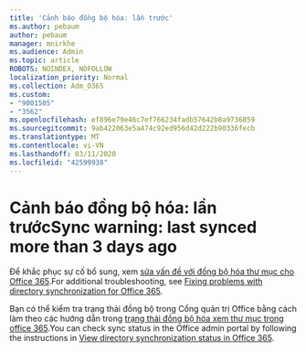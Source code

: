 ```yaml
---
title: 'Cảnh báo đồng bộ hóa: lần trước'
ms.author: pebaum
author: pebaum
manager: mnirkhe
ms.audience: Admin
ms.topic: article
ROBOTS: NOINDEX, NOFOLLOW
localization_priority: Normal
ms.collection: Adm_O365
ms.custom:
- "9001505"
- "3562"
ms.openlocfilehash: ef896e79e46c7ef766234fadb57642b8a9736859
ms.sourcegitcommit: 9ab422063e5a474c92ed956d42d222b90336fecb
ms.translationtype: MT
ms.contentlocale: vi-VN
ms.lasthandoff: 03/11/2020
ms.locfileid: "42599938"
---
```

# <a name="sync-warning-last-synced-more-than-3-days-ago"></a><span data-ttu-id="3b4a9-102">Cảnh báo đồng bộ hóa: lần trước</span><span class="sxs-lookup"><span data-stu-id="3b4a9-102">Sync warning: last synced more than 3 days ago</span></span>

<span data-ttu-id="3b4a9-103">Để khắc phục sự cố bổ sung, xem [sửa vấn đề với đồng bộ hóa thư mục cho Office 365](https://docs.microsoft.com/office365/enterprise/fix-problems-with-directory-synchronization).</span><span class="sxs-lookup"><span data-stu-id="3b4a9-103">For additional troubleshooting, see [Fixing problems with directory synchronization for Office 365](https://docs.microsoft.com/office365/enterprise/fix-problems-with-directory-synchronization).</span></span>

<span data-ttu-id="3b4a9-104">Bạn có thể kiểm tra trạng thái đồng bộ trong Cổng quản trị Office bằng cách làm theo các hướng dẫn trong [trạng thái đồng bộ hóa xem thư mục trong office 365](https://docs.microsoft.com/office365/enterprise/view-directory-synchronization-status).</span><span class="sxs-lookup"><span data-stu-id="3b4a9-104">You can check sync status in the Office admin portal by following the instructions in [View directory synchronization status in Office 365](https://docs.microsoft.com/office365/enterprise/view-directory-synchronization-status).</span></span>


